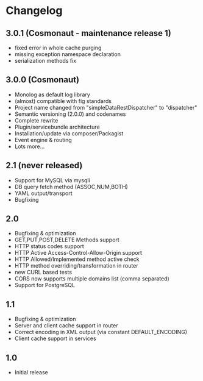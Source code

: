 # Changelog

## 3.0.1 (Cosmonaut - maintenance release 1)

- fixed error in whole cache purging
- missing exception namespace declaration
- serialization methods fix

## 3.0.0 (Cosmonaut)

- Monolog as default log library
- (almost) compatible with fig standards
- Project name changed from "simpleDataRestDispatcher" to "dispatcher"
- Semantic versioning (2.0.0) and codenames
- Complete rewrite
- Plugin/servicebundle architecture
- Installation/update via composer/Packagist
- Event engine & routing
- Lots more...

## 2.1 (never released)
- Support for MySQL via mysqli
- DB query fetch method (ASSOC,NUM,BOTH)
- YAML output/transport
- Bugfixing

## 2.0

- Bugfixing & optimization
- GET,PUT,POST,DELETE Methods support
- HTTP status codes support
- HTTP Active Access-Control-Allow-Origin support
- HTTP Allowed/Implemented method active check
- HTTP method overriding/transformation in router
- new CURL based tests
- CORS now supports multiple domains list (comma separated)
- Support for PostgreSQL

## 1.1

- Bugfixing & optimization
- Server and client cache support in router
- Correct encoding in XML output (via constant DEFAULT_ENCODING)
- Client cache support in services

## 1.0

- Initial release